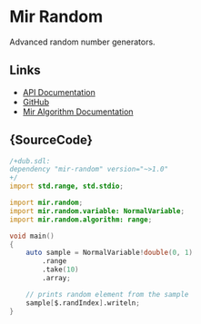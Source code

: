 # Mir Random

Advanced random number generators.

## Links

 - [API Documentation](http://docs.random.dlang.io)
 - [GitHub](https://github.com/libmir/mir-random)
 - [Mir Algorithm Documentation](http://docs.algorithm.dlang.io)

## {SourceCode}

```d
/+dub.sdl:
dependency "mir-random" version="~>1.0"
+/
import std.range, std.stdio;

import mir.random;
import mir.random.variable: NormalVariable;
import mir.random.algorithm: range;

void main()
{
    auto sample = NormalVariable!double(0, 1)
        .range
        .take(10)
        .array;

    // prints random element from the sample
    sample[$.randIndex].writeln;
}
```
